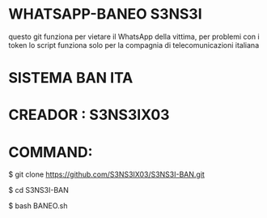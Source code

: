 # WHATSAPP-BANEO S3NS3I
questo git funziona per vietare il WhatsApp della vittima,
per problemi con i token
lo script funziona solo per la compagnia di telecomunicazioni italiana
# SISTEMA BAN ITA
# CREADOR : S3NS3IX03
# COMMAND: 

$ git clone https://github.com/S3NS3IX03/S3NS3I-BAN.git

$ cd S3NS3I-BAN

$ bash BANEO.sh

